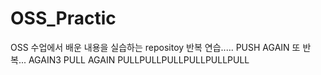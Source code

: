 # OSS_Practic

OSS 수업에서 배운 내용을 실습하는 repositoy
반복 연습..... PUSH AGAIN
또 반복... AGAIN3
PULL AGAIN PULLPULLPULLPULLPULLPULL
